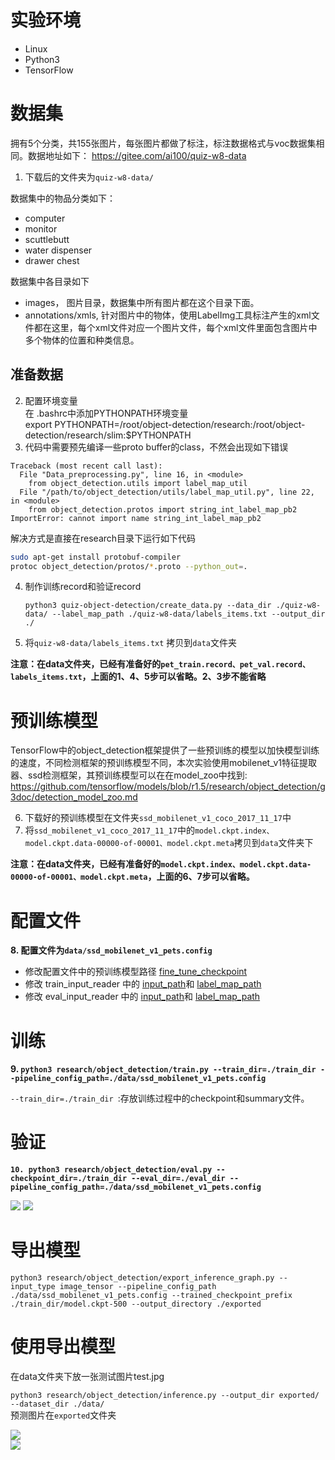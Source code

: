 # 实验环境
* Linux  
* Python3  
* TensorFlow

# 数据集  
拥有5个分类，共155张图片，每张图片都做了标注，标注数据格式与voc数据集相同。数据地址如下：
https://gitee.com/ai100/quiz-w8-data   
  
1. 下载后的文件夹为`quiz-w8-data/`

数据集中的物品分类如下：
- computer
- monitor
- scuttlebutt
- water dispenser
- drawer chest


数据集中各目录如下
- images， 图片目录，数据集中所有图片都在这个目录下面。
- annotations/xmls, 针对图片中的物体，使用LabelImg工具标注产生的xml文件都在这里，每个xml文件对应一个图片文件，每个xml文件里面包含图片中多个物体的位置和种类信息。     

## 准备数据  
2. 配置环境变量   
   在 .bashrc中添加PYTHONPATH环境变量  
    export PYTHONPATH=/root/object-detection/research:/root/object-detection/research/slim:$PYTHONPATH  
3. 代码中需要预先编译一些proto buffer的class，不然会出现如下错误
```
Traceback (most recent call last):
  File "Data_preprocessing.py", line 16, in <module>
    from object_detection.utils import label_map_util
  File "/path/to/object_detection/utils/label_map_util.py", line 22, in <module>
    from object_detection.protos import string_int_label_map_pb2
ImportError: cannot import name string_int_label_map_pb2
```
解决方式是直接在research目录下运行如下代码
```sh
sudo apt-get install protobuf-compiler
protoc object_detection/protos/*.proto --python_out=.
```  
4.  制作训练record和验证record  

    `python3 quiz-object-detection/create_data.py --data_dir ./quiz-w8-data/ --label_map_path ./quiz-w8-data/labels_items.txt --output_dir ./`    
5. 将`quiz-w8-data/labels_items.txt` 拷贝到`data`文件夹

**注意：在data文件夹，已经有准备好的`pet_train.record、pet_val.record、labels_items.txt`，上面的1、4、5步可以省略。2、3步不能省略**  

# 预训练模型
TensorFlow中的object_detection框架提供了一些预训练的模型以加快模型训练的速度，不同检测框架的预训练模型不同，本次实验使用mobilenet_v1特征提取器、ssd检测框架，其预训练模型可以在在model_zoo中找到:
https://github.com/tensorflow/models/blob/r1.5/research/object_detection/g3doc/detection_model_zoo.md  

6. 下载好的预训练模型在文件夹`ssd_mobilenet_v1_coco_2017_11_17`中  
7. 将`ssd_mobilenet_v1_coco_2017_11_17`中的`model.ckpt.index、model.ckpt.data-00000-of-00001、model.ckpt.meta`拷贝到`data`文件夹下  

**注意：在data文件夹，已经有准备好的`model.ckpt.index、model.ckpt.data-00000-of-00001、model.ckpt.meta`，上面的6、7步可以省略。**   

# 配置文件  
**8. 配置文件为`data/ssd_mobilenet_v1_pets.config`**     
* 修改配置文件中的预训练模型路径 [fine_tune_checkpoint](data/ssd_mobilenet_v1_pets.config#L158)   
* 修改 train_input_reader 中的 [input_path](data/ssd_mobilenet_v1_pets.config#L177)和 [label_map_path](data/ssd_mobilenet_v1_pets.config#L179)
* 修改 eval_input_reader 中的 [input_path](data/ssd_mobilenet_v1_pets.config#L191)和 [label_map_path](data/ssd_mobilenet_v1_pets.config#L193)

# 训练  
**9. `python3 research/object_detection/train.py --train_dir=./train_dir --pipeline_config_path=./data/ssd_mobilenet_v1_pets.config `** 

`--train_dir=./train_dir `:存放训练过程中的checkpoint和summary文件。  

# 验证  
**`10. python3 research/object_detection/eval.py --checkpoint_dir=./train_dir --eval_dir=./eval_dir --pipeline_config_path=./data/ssd_mobilenet_v1_pets.config`**  

![][image1]
![][image2]  

# 导出模型     
`python3 research/object_detection/export_inference_graph.py --input_type image_tensor --pipeline_config_path ./data/ssd_mobilenet_v1_pets.config --trained_checkpoint_prefix ./train_dir/model.ckpt-500 --output_directory ./exported `  

# 使用导出模型
在data文件夹下放一张测试图片test.jpg    

`python3 research/object_detection/inference.py --output_dir exported/ --dataset_dir ./data/`    
预测图片在`exported`文件夹  

![][image3]  
![][image4]

[//]: #(image)
[image1]:./example/1.png
[image2]:./example/2.png
[image3]:./data/test.jpg
[image4]:./data/output.png